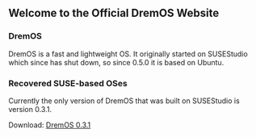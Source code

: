 ## Welcome to the Official DremOS Website

### DremOS

DremOS is a fast and lightweight OS. It originally started on SUSEStudio which since has shut down, so since 0.5.0 it is based on Ubuntu.

### Recovered SUSE-based OSes

Currently the only version of DremOS that was built on SUSEStudio is version 0.3.1.

Download: <a href="#">DremOS 0.3.1</a>
